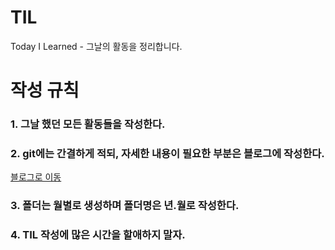 # TIL
Today I Learned - 그날의 활동을 정리합니다.
# 작성 규칙
### 1. 그날 했던 모든 활동들을 작성한다.
### 2. git에는 간결하게 적되, 자세한 내용이 필요한 부분은 블로그에 작성한다.
[블로그로 이동](https://velog.io/@dev_ssj/posts)
### 3. 폴더는 월별로 생성하며 폴더명은 년.월로 작성한다.
### 4. TIL 작성에 많은 시간을 할애하지 말자.
 